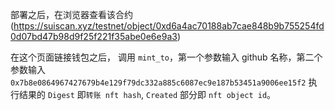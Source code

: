 部署之后，在浏览器查看该合约(https://suiscan.xyz/testnet/object/0xd6a4ac70188ab7cae848b9b755254fd0d07bd47b98d9f25f221f35abe0e6e9a3)

在这个页面链接钱包之后， 调用 `mint_to`，第一个参数输入 github 名称，第二个参数输入`0x7b8e0864967427679b4e129f79dc332a885c6087ec9e187b53451a9006ee15f2`
执行结果的 `Digest` 即`转账 nft hash`, `Created` 部分即 `nft object id`。
